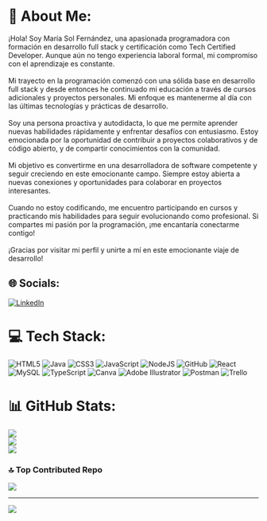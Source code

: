 # 💫 About Me:
¡Hola! Soy María Sol Fernández,  una apasionada programadora con formación en desarrollo full stack y certificación como Tech Certified Developer. Aunque aún no tengo experiencia laboral formal, mi compromiso con el aprendizaje es constante.<br><br>Mi trayecto en la programación comenzó con una sólida base en desarrollo full stack y desde entonces he continuado mi educación a través de cursos adicionales y proyectos personales. Mi enfoque es mantenerme al día con las últimas tecnologías y prácticas de desarrollo.<br><br>Soy una persona proactiva y autodidacta, lo que me permite aprender nuevas habilidades rápidamente y enfrentar desafíos con entusiasmo. Estoy emocionada por la oportunidad de contribuir a proyectos colaborativos y de código abierto, y de compartir conocimientos con la comunidad.<br><br>Mi objetivo es convertirme en una desarrolladora de software competente y seguir creciendo en este emocionante campo. Siempre estoy abierta a nuevas conexiones y oportunidades para colaborar en proyectos interesantes.<br><br>Cuando no estoy codificando, me encuentro participando en cursos y practicando mis habilidades para seguir evolucionando como profesional. Si compartes mi pasión por la programación, ¡me encantaría conectarme contigo!<br><br>¡Gracias por visitar mi perfil y unirte a mí en este emocionante viaje de desarrollo!<br>


## 🌐 Socials:
[![LinkedIn](https://img.shields.io/badge/LinkedIn-%230077B5.svg?logo=linkedin&logoColor=white)](https://linkedin.com/in/mariasolfernandez/) 

# 💻 Tech Stack:
![HTML5](https://img.shields.io/badge/html5-%23E34F26.svg?style=for-the-badge&logo=html5&logoColor=white) ![Java](https://img.shields.io/badge/java-%23ED8B00.svg?style=for-the-badge&logo=java&logoColor=white) ![CSS3](https://img.shields.io/badge/css3-%231572B6.svg?style=for-the-badge&logo=css3&logoColor=white) ![JavaScript](https://img.shields.io/badge/javascript-%23323330.svg?style=for-the-badge&logo=javascript&logoColor=%23F7DF1E) ![NodeJS](https://img.shields.io/badge/node.js-6DA55F?style=for-the-badge&logo=node.js&logoColor=white) ![GitHub](https://img.shields.io/badge/GitHub-%23121011.svg?style=for-the-badge&logo=github&logoColor=white) ![React](https://img.shields.io/badge/react-%2320232a.svg?style=for-the-badge&logo=react&logoColor=%2361DAFB) ![MySQL](https://img.shields.io/badge/mysql-%2300f.svg?style=for-the-badge&logo=mysql&logoColor=white) ![TypeScript](https://img.shields.io/badge/typescript-%23007ACC.svg?style=for-the-badge&logo=typescript&logoColor=white) ![Canva](https://img.shields.io/badge/Canva-%2300C4CC.svg?style=for-the-badge&logo=Canva&logoColor=white) ![Adobe Illustrator](https://img.shields.io/badge/adobeillustrator-%23FF9A00.svg?style=for-the-badge&logo=adobeillustrator&logoColor=white) ![Postman](https://img.shields.io/badge/Postman-FF6C37?style=for-the-badge&logo=postman&logoColor=white) ![Trello](https://img.shields.io/badge/Trello-%23026AA7.svg?style=for-the-badge&logo=Trello&logoColor=white)
# 📊 GitHub Stats:
![](https://github-readme-stats.vercel.app/api?username=sol&theme=tokyonight&hide_border=false&include_all_commits=false&count_private=false)<br/>
![](https://github-readme-streak-stats.herokuapp.com/?user=sol&theme=tokyonight&hide_border=false)<br/>
![](https://github-readme-stats.vercel.app/api/top-langs/?username=sol&theme=tokyonight&hide_border=false&include_all_commits=false&count_private=false&layout=compact)

### 🔝 Top Contributed Repo
![](https://github-contributor-stats.vercel.app/api?username=sol&limit=5&theme=dark&combine_all_yearly_contributions=true)

---
[![](https://visitcount.itsvg.in/api?id=sol&icon=0&color=0)](https://visitcount.itsvg.in)

<!-- Proudly created with GPRM ( https://gprm.itsvg.in ) -->

